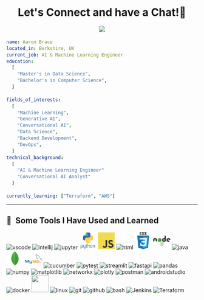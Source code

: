 
<h1 align="center">
  Let's Connect and have a Chat!💬
</h1>

<p align="center">
<a href="https://www.linkedin.com/in/albrace/">
  <img height="50" src="https://user-images.githubusercontent.com/46517096/166973395-19676cd8-f8ec-4abf-83ff-da8243505b82.png"/>
</a>
</p>

```yaml
name: Aaron Brace
located_in: Berkshire, UK
current_job: AI & Machine Learning Engineer
education:
  [
    "Master's in Data Science",
    "Bachelor's in Computer Science",
  ]

fields_of_interests:
  [
    "Machine Learning",
    "Generative AI",
    "Conversational AI",
    "Data Science",
    "Backend Development",
    "DevOps",
  ]
technical_background:
  [
    "AI & Machine Learning Engineer"
    "Conversational AI Analyst"
  ]
  
currently_learning: ["Terraform", "AWS"]
```

---

<h2> 🚀 &nbsp;Some Tools I Have Used and Learned</h2>
<p align="left">
<img src="https://cdn.jsdelivr.net/gh/devicons/devicon/icons/vscode/vscode-original.svg" alt="vscode" width="45" height="45"/>
<img src="https://cdn.jsdelivr.net/gh/devicons/devicon@latest/icons/intellij/intellij-original.svg"alt="intellij" width="45" height="45" />
<img src="https://cdn.jsdelivr.net/gh/devicons/devicon@latest/icons/jupyter/jupyter-original-wordmark.svg" alt="jupyter" width="45" height="45"/>
<img src="https://raw.githubusercontent.com/devicons/devicon/master/icons/python/python-original-wordmark.svg" alt="python" width="45" height="45"/>
<img src="https://raw.githubusercontent.com/devicons/devicon/master/icons/javascript/javascript-original.svg" alt="javascript" width="45" height="45" />
<img src="https://cdn.jsdelivr.net/gh/devicons/devicon/icons/html5/html5-original.svg" alt="html" width="45" height="45"/>
<img src="https://raw.githubusercontent.com/devicons/devicon/master/icons/css3/css3-original-wordmark.svg" alt="css3" width="45" height="45" />
<img src="https://raw.githubusercontent.com/devicons/devicon/master/icons/nodejs/nodejs-original-wordmark.svg" alt="nodejs" width="45" height="45" />
<img src="https://cdn.jsdelivr.net/gh/devicons/devicon@latest/icons/java/java-original.svg" alt="java" width="45" height="45"/>
<img src="https://raw.githubusercontent.com/devicons/devicon/master/icons/mongodb/mongodb-original.svg" alt="mongodb" width="45" height="45" />
<img src="https://raw.githubusercontent.com/devicons/devicon/master/icons/mysql/mysql-original-wordmark.svg" alt="mysql" width="45" height="45" />
<img src="https://cdn.jsdelivr.net/gh/devicons/devicon@latest/icons/cucumber/cucumber-plain.svg" alt="cucumber" width="45" height="45"/>
<img src="https://cdn.jsdelivr.net/gh/devicons/devicon@latest/icons/pytest/pytest-original.svg" alt="pytest" width="45" height="45"/>
<img src="https://cdn.jsdelivr.net/gh/devicons/devicon@latest/icons/streamlit/streamlit-original.svg" alt="streamlit" width="45" height="45"/>
<img src="https://cdn.jsdelivr.net/gh/devicons/devicon@latest/icons/fastapi/fastapi-original.svg" alt="fastapi" width="45" height="45" />
<img src="https://cdn.jsdelivr.net/gh/devicons/devicon@latest/icons/pandas/pandas-original.svg" alt="pandas" width="45" height="45" />
<img src="https://cdn.jsdelivr.net/gh/devicons/devicon@latest/icons/numpy/numpy-original.svg" alt="numpy" width="45" height="45"/>
<img src="https://cdn.jsdelivr.net/gh/devicons/devicon@latest/icons/matplotlib/matplotlib-original.svg" alt="matplotlib" width="45" height="45"/>
<img src="https://cdn.jsdelivr.net/gh/devicons/devicon@latest/icons/networkx/networkx-original.svg" alt="networkx" width="45" height="45"/>
<img src="https://cdn.jsdelivr.net/gh/devicons/devicon@latest/icons/plotly/plotly-original.svg" alt="plotly" width="45" height="45"/>
<img src="https://cdn.jsdelivr.net/gh/devicons/devicon@latest/icons/postman/postman-original.svg" alt="postman" width="45" height="45"/>
<img src="https://cdn.jsdelivr.net/gh/devicons/devicon@latest/icons/androidstudio/androidstudio-original.svg" alt="androidstudio" width="45" height="45"/>
<img src="https://cdn.jsdelivr.net/gh/devicons/devicon/icons/docker/docker-original.svg" alt="docker" width="45" height="45"/>
<img src="https://cdn.jsdelivr.net/gh/devicons/devicon/icons/amazonwebservices/amazonwebservices-plain-wordmark.svg" width="45" height="45"/>
<img src="https://cdn.jsdelivr.net/gh/devicons/devicon/icons/linux/linux-original.svg" alt="linux" width="45" height="45"/>       
<img src="https://cdn.jsdelivr.net/gh/devicons/devicon/icons/git/git-original.svg" alt="git" width="45" height="45"/>
<img src="https://cdn.jsdelivr.net/gh/devicons/devicon@latest/icons/github/github-original.svg" alt="github" width="45" height="45"/>
<img src="https://cdn.jsdelivr.net/gh/devicons/devicon/icons/bash/bash-original.svg" alt="bash" width="45" height="45"/>
<img src="https://cdn.jsdelivr.net/gh/devicons/devicon@latest/icons/jenkins/jenkins-original.svg" alt="Jenkins" width="45" height="45"/>
<img src="https://cdn.jsdelivr.net/gh/devicons/devicon@latest/icons/terraform/terraform-original.svg" alt="Terraform" width="45" height="45"/>





</p>
